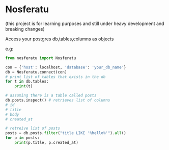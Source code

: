 # Nosferatu
(this project is for learning purposes and still under heavy development and breaking changes)

Access your postgres db,tables,columns as objects

e.g:

```python
from nosferatu import Nosferatu

con = {'host': localhost, 'database': 'your_db_name'}
db = Nosferatu.connect(con)
# print list of tables that exists in the db
for t in db.tables:
    print(t)

# assuming there is a table called posts
db.posts.inspect() # retrieves list of columns
# id
# title
# body
# created_at

# retreive list of posts
posts = db.posts.filter("title LIKE '%hello%'").all()
for p in posts:
    print(p.title, p.created_at)
```